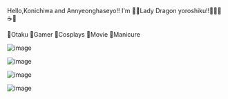 Hello,Konichiwa and Annyeonghaseyo!! I'm 🌸🐲Lady Dragon yoroshiku!!🐉🌸😊 ☕🍵

🌸Otaku 🌸Gamer 🌸Cosplays 🌸Movie 🌸Manicure

![image](https://github.com/Yvonnelim99/Yvonnelim99/assets/135589634/da630110-bae0-41e2-a36a-5a6d0664da8c)

![image](https://github.com/Yvonnelim99/Yvonnelim99/assets/135589634/948e85bd-e140-471b-9125-cf4ae082e79b)

![image](https://github.com/Yvonnelim99/Yvonnelim99/assets/135589634/d9879fae-c120-4d98-bceb-0c4f3ef86f38)

![image](https://github.com/Yvonnelim99/Yvonnelim99/assets/135589634/f7fc55db-e7f4-4341-ab18-26c6c948f173)
